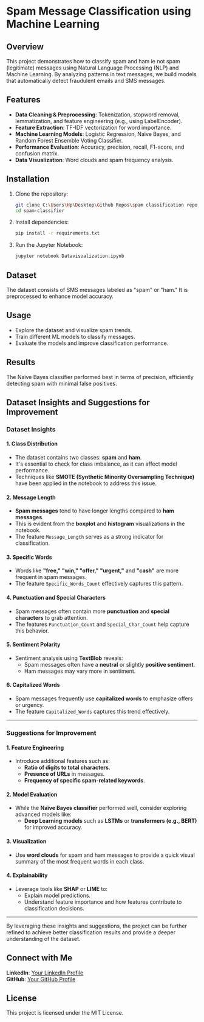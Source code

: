 # Spam Message Classification using Machine Learning

## Overview

This project demonstrates how to classify spam and ham ie not spam (legitimate) messages using Natural Language Processing (NLP) and Machine Learning. By analyzing patterns in text messages, we build models that automatically detect fraudulent emails and SMS messages.

## Features

- **Data Cleaning & Preprocessing**: Tokenization, stopword removal, lemmatization, and feature engineering (e.g., using LabelEncoder).
- **Feature Extraction**: TF-IDF vectorization for word importance.
- **Machine Learning Models**: Logistic Regression, Naïve Bayes, and Random Forest Ensemble Voting Classifier.
- **Performance Evaluation**: Accuracy, precision, recall, F1-score, and confusion matrix.
- **Data Visualization**: Word clouds and spam frequency analysis.

## Installation

1. Clone the repository:

   ```bash
   git clone C:\Users\Hp\Desktop\Github Repos\spam classification repo\data_visualization__
   cd spam-classifier
   ```

2. Install dependencies:

   ```bash
   pip install -r requirements.txt
   ```

3. Run the Jupyter Notebook:

   ```bash
   jupyter notebook Datavisualization.ipynb
   ```

## Dataset

The dataset consists of SMS messages labeled as "spam" or "ham." It is preprocessed to enhance model accuracy.

## Usage

- Explore the dataset and visualize spam trends.
- Train different ML models to classify messages.
- Evaluate the models and improve classification performance.

## Results

The Naïve Bayes classifier performed best in terms of precision, efficiently detecting spam with minimal false positives.

## Dataset Insights and Suggestions for Improvement

### Dataset Insights

#### 1. Class Distribution

- The dataset contains two classes: **spam** and **ham**.
- It's essential to check for class imbalance, as it can affect model performance.
- Techniques like **SMOTE (Synthetic Minority Oversampling Technique)** have been applied in the notebook to address this issue.

#### 2. Message Length

- **Spam messages** tend to have longer lengths compared to **ham messages**.
- This is evident from the **boxplot** and **histogram** visualizations in the notebook.
- The feature `Message_Length` serves as a strong indicator for classification.

#### 3. Specific Words

- Words like **"free," "win," "offer," "urgent,"** and **"cash"** are more frequent in spam messages.
- The feature `Specific_Words_Count` effectively captures this pattern.

#### 4. Punctuation and Special Characters

- Spam messages often contain more **punctuation** and **special characters** to grab attention.
- The features `Punctuation_Count` and `Special_Char_Count` help capture this behavior.

#### 5. Sentiment Polarity

- Sentiment analysis using **TextBlob** reveals:
  - Spam messages often have a **neutral** or slightly **positive sentiment**.
  - Ham messages may vary more in sentiment.

#### 6. Capitalized Words

- Spam messages frequently use **capitalized words** to emphasize offers or urgency.
- The feature `Capitalized_Words` captures this trend effectively.

---

### Suggestions for Improvement

#### 1. Feature Engineering

- Introduce additional features such as:
  - **Ratio of digits to total characters**.
  - **Presence of URLs** in messages.
  - **Frequency of specific spam-related keywords**.

#### 2. Model Evaluation

- While the **Naïve Bayes classifier** performed well, consider exploring advanced models like:
  - **Deep Learning models** such as **LSTMs** or **transformers (e.g., BERT)** for improved accuracy.

#### 3. Visualization

- Use **word clouds** for spam and ham messages to provide a quick visual summary of the most frequent words in each class.

#### 4. Explainability

- Leverage tools like **SHAP** or **LIME** to:
  - Explain model predictions.
  - Understand feature importance and how features contribute to classification decisions.

---

By leveraging these insights and suggestions, the project can be further refined to achieve better classification results and provide a deeper understanding of the dataset.

## Connect with Me

 **LinkedIn**: [Your LinkedIn Profile](https://www.linkedin.com/in/stephen-njoroge-83b56b277/recent-activity/all/)  
 **GitHub**: [Your GitHub Profile](https://github.com/)  

## License

This project is licensed under the MIT License.
